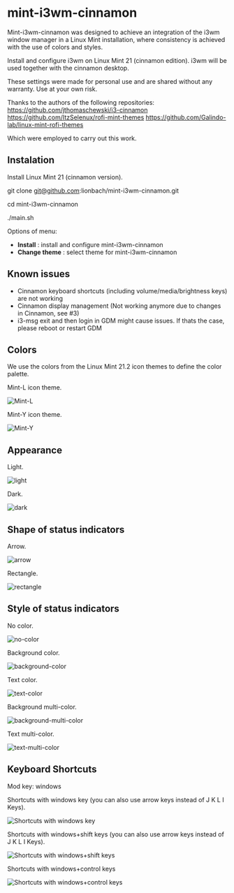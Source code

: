 # mint-i3wm-cinnamon

Mint-i3wm-cinnamon was designed to achieve an integration of the i3wm window manager in a Linux Mint installation, where consistency is achieved with the use of colors and styles.

Install and configure i3wm on Linux Mint 21 (cinnamon edition).
i3wm will be used together with the cinnamon desktop.

These settings were made for personal use and are shared without any warranty.
Use at your own risk.

Thanks to the authors of the following repositories:
https://github.com/jthomaschewski/i3-cinnamon
https://github.com/ItzSelenux/rofi-mint-themes
https://github.com/Galindo-lab/linux-mint-rofi-themes

Which were employed to carry out this work.

## Instalation

Install Linux Mint 21 (cinnamon version).

git clone git@github.com:lionbach/mint-i3wm-cinnamon.git

cd mint-i3wm-cinnamon

./main.sh

Options of menu:

* <b>Install</b> : install and configure mint-i3wm-cinnamon
* <b>Change theme</b> : select theme for mint-i3wm-cinnamon

## Known issues

* Cinnamon keyboard shortcuts (including volume/media/brightness keys) are not working
* Cinnamon display management (Not working anymore due to changes in Cinnamon, see #3)
* i3-msg exit and then login in GDM might cause issues. If thats the case, please reboot or restart GDM

## Colors

We use the colors from the Linux Mint 21.2 icon themes to define the color palette.

Mint-L icon theme.

![Mint-L](./img/mint-L.png?raw=true)

Mint-Y icon theme.

![Mint-Y](./img/mint-Y.png?raw=true)

## Appearance

Light.

![light](./img/light.png?raw=true)

Dark.

![dark](./img/dark.png?raw=true)

## Shape of status indicators

Arrow.

![arrow](./img/arrow.png?raw=true)

Rectangle.

![rectangle](./img/rectangle.png?raw=true)

## Style of status indicators

No color.

![no-color](./img/no-color.png?raw=true)

Background color.

![background-color](./img/background-color.png?raw=true)

Text color.

![text-color](./img/text-color.png?raw=true)

Background multi-color.

![background-multi-color](./img/background-multi-color.png?raw=true)

Text multi-color.

![text-multi-color](./img/text-multi-color.png?raw=true)


## Keyboard Shortcuts

Mod key: windows

Shortcuts with windows key (you can also use arrow keys instead of J K L I Keys).

![Shortcuts with windows key](./img/keyboard-win.png?raw=true)

Shortcuts with windows+shift keys (you can also use arrow keys instead of J K L I Keys).

![Shortcuts with windows+shift keys](./img/keyboard-win-shift.png?raw=true)

Shortcuts with windows+control keys

![Shortcuts with windows+control keys](./img/keyboard-win-ctrl.png?raw=true)